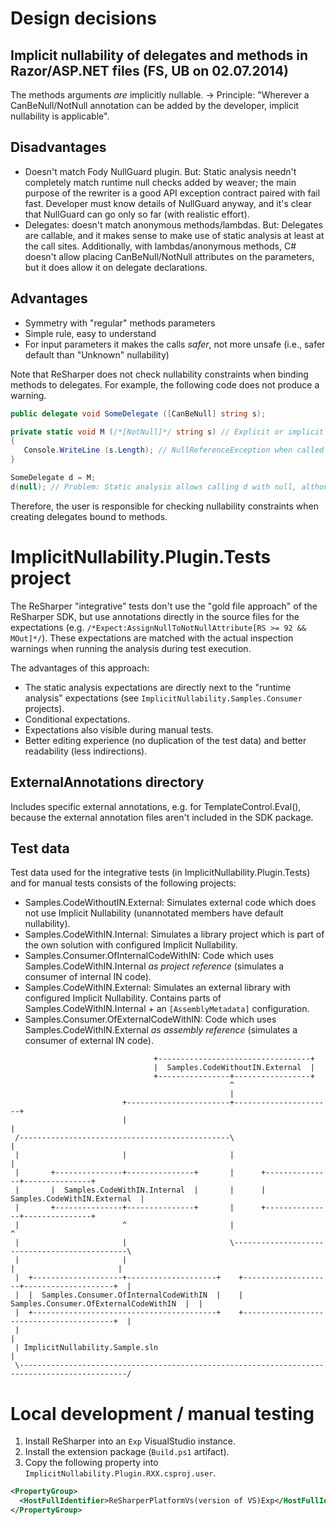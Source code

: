 # Design decisions

## Implicit nullability of delegates and methods in Razor/ASP.NET files (FS, UB on 02.07.2014)

The methods arguments *are* implicitly nullable. -> Principle: "Wherever a CanBeNull/NotNull annotation can be added by the developer, implicit nullability is applicable".

## Disadvantages

* Doesn't match Fody NullGuard plugin. But: Static analysis needn't completely match runtime null checks added by weaver; the main purpose of the rewriter is a good API exception contract paired with fail fast. Developer must know details of NullGuard anyway, and it's clear that NullGuard can go only so far (with realistic effort).
* Delegates: doesn't match anonymous methods/lambdas. But: Delegates are callable, and it makes sense to make use of static analysis at least at the call sites. Additionally, with lambdas/anonymous methods, C# doesn't allow placing CanBeNull/NotNull attributes on the parameters, but it does allow it on delegate declarations.

## Advantages

* Symmetry with "regular" methods parameters
* Simple rule, easy to understand
* For input parameters it makes the calls *safer*, not more unsafe (i.e., safer default than "Unknown" nullability)

Note that ReSharper does not check nullability constraints when binding methods to delegates. For example, the following code does not produce a warning.

```C#
public delegate void SomeDelegate ([CanBeNull] string s);

private static void M (/*[NotNull]*/ string s) // Explicit or implicit NotNull doesn't make a difference
{
   Console.WriteLine (s.Length); // NullReferenceException when called with s == null
}

SomeDelegate d = M;
d(null); // Problem: Static analysis allows calling d with null, although the method M does not
```

Therefore, the user is responsible for checking nullability constraints when creating delegates bound to methods.

# ImplicitNullability.Plugin.Tests project

The ReSharper "integrative" tests don't use the "gold file approach" of the ReSharper SDK, but use annotations directly in the source files for the expectations (e.g. `/*Expect:AssignNullToNotNullAttribute[RS >= 92 && MOut]*/`). These expectations are matched with the actual inspection warnings when running the analysis during test execution.

The advantages of this approach:
* The static analysis expectations are directly next to the "runtime analysis" expectations (see `ImplicitNullability.Samples.Consumer` projects).
* Conditional expectations.
* Expectations also visible during manual tests.
* Better editing experience (no duplication of the test data) and better readability (less indirections).

## ExternalAnnotations directory

Includes specific external annotations, e.g. for TemplateControl.Eval(), because the external annotation files
aren't included in the SDK package.

## Test data

Test data used for the integrative tests (in ImplicitNullability.Plugin.Tests) and for manual tests consists of the following projects:
* Samples.CodeWithoutIN.External: Simulates external code which does not use Implicit Nullability (unannotated  members have default nullability).
* Samples.CodeWithIN.Internal: Simulates a library project which is part of the own solution with configured Implicit Nullability.
* Samples.Consumer.OfInternalCodeWithIN: Code which uses Samples.CodeWithIN.Internal _as project reference_ (simulates a consumer of internal IN code).
* Samples.CodeWithIN.External: Simulates an external library with configured Implicit Nullability. Contains parts of Samples.CodeWithIN.Internal + an `[AssemblyMetadata]` configuration.
* Samples.Consumer.OfExternalCodeWithIN: Code which uses Samples.CodeWithIN.External _as assembly reference_ (simulates a consumer of external IN code).

```plain
                                +----------------------------------+
                                |  Samples.CodeWithoutIN.External  |
                                +----------------+-----------------+
                                                 ^
                                                 |
                         +-----------------------+----------------------+
                         |                                              |
 /-----------------------------------------------\                      |
 |                       |                       |                      |
 |       +---------------+---------------+       |      +---------------+---------------+
 |       |  Samples.CodeWithIN.Internal  |       |      |  Samples.CodeWithIN.External  |
 |       +---------------+---------------+       |      +---------------+---------------+
 |                       ^                       |                      ^
 |                       |                       \----------------------------------------------\
 |                       |                                              |                       |
 |  +--------------------+--------------------+    +--------------------+--------------------+  |
 |  |  Samples.Consumer.OfInternalCodeWithIN  |    |  Samples.Consumer.OfExternalCodeWithIN  |  |
 |  +-----------------------------------------+    +-----------------------------------------+  |
 |                                                                                              |
 | ImplicitNullability.Sample.sln                                                               |
 \----------------------------------------------------------------------------------------------/
```

# Local development / manual testing

1. Install ReSharper into an `Exp` VisualStudio instance.
2. Install the extension package (`Build.ps1` artifact).
3. Copy the following property into `ImplicitNullability.Plugin.RXX.csproj.user`.

```xml
<PropertyGroup>
  <HostFullIdentifier>ReSharperPlatformVs(version of VS)Exp</HostFullIdentifier>
</PropertyGroup>
```
